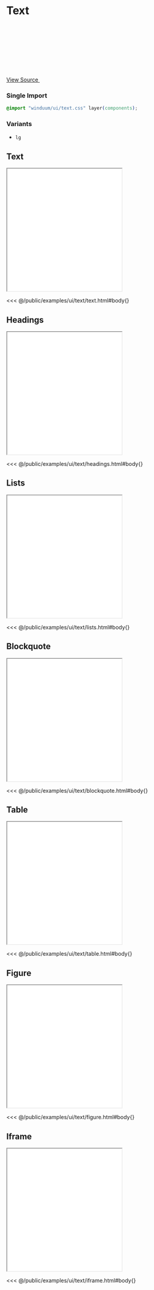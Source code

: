 # Text

<a href="https://github.com/winduum/winduum/blob/main/src/ui/text.css" target="_blank" rel="noreferrer" class="winduum-gh-link">View Source <svg><use href="#icon-gh" /></svg></a>

### Single Import

```css
@import "winduum/ui/text.css" layer(components);
```

### Variants

* `lg`

## Text

<iframe onload="this.style.visibility = 'visible';" src="/examples/ui/text/text.html"></iframe>

<<< @/public/examples/ui/text/text.html#body{}

## Headings

<iframe onload="this.style.visibility = 'visible';" src="/examples/ui/text/headings.html"></iframe>

<<< @/public/examples/ui/text/headings.html#body{}

## Lists

<iframe onload="this.style.visibility = 'visible';" src="/examples/ui/text/lists.html"></iframe>

<<< @/public/examples/ui/text/lists.html#body{}

## Blockquote

<iframe onload="this.style.visibility = 'visible';" src="/examples/ui/text/blockquote.html"></iframe>

<<< @/public/examples/ui/text/blockquote.html#body{}

## Table

<iframe onload="this.style.visibility = 'visible';" src="/examples/ui/text/table.html"></iframe>

<<< @/public/examples/ui/text/table.html#body{}

## Figure

<iframe onload="this.style.visibility = 'visible';" src="/examples/ui/text/figure.html"></iframe>

<<< @/public/examples/ui/text/figure.html#body{}

## Iframe

<iframe onload="this.style.visibility = 'visible';" src="/examples/ui/text/iframe.html"></iframe>

<<< @/public/examples/ui/text/iframe.html#body{}

<style>
    iframe {
        height: 20rem
    }
</style>
